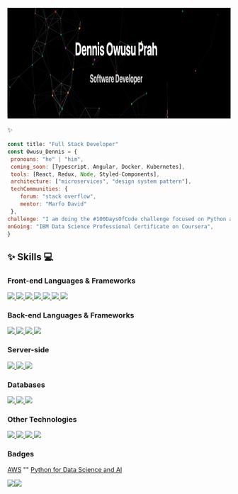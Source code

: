 <p align="center">
 <a href=""><img src="github-profile.png" height="250" width="100%">
</a>
 
<!-- - 🌍  I'm based in Accra, Ghana
- ✉️  You can contact me at [padwusup@gmail.com](mailto:padwusup@gmail.com)
- 💞️ I’m looking to collaborate on React projects
- 🤝  I'm open to collaborating on interesting JavaScript projects
- ⚡ Fun fact: ...
- 👋 -->
 

✨
 ```javascript
const title: "Full Stack Developer"
const Owusu_Dennis = {
  pronouns: "he" | "him",
  coming_soon: [Typescript, Angular, Docker, Kubernetes],
  tools: [React, Redux, Node, Styled-Components],
  architecture: ["microservices", "design system pattern"],
  techCommunities: {
     forum: "stack overflow",
     mentor: "Marfo David"
  },
 challenge: "I am doing the #100DaysOfCode challenge focused on Python and Javascript",
 onGoing: "IBM Data Science Professional Certificate on Coursera",
}
```
 
## ✨ Skills 💻

### Front-end Languages & Frameworks
<!-- &svgfill=cd6799 -->
<!--  &svgfill=cd6799 -->
<p align="left">
 <a href="https://github.com/harish-sethuraman/readme-components">
  <img  src="https://readme-components.vercel.app/api?component=logo&fill=black&logo=javascript&svgfill=f6df1c" height="50">
 </a>
 <a href="https://github.com/harish-sethuraman/readme-components">
  <img  src="https://readme-components.vercel.app/api?component=logo&fill=black&logo=react&animation=spin&svgfill=15d8fe" height="50">  
 </a>
 <a href="https://github.com/harish-sethuraman/readme-components">
  <img  src="https://readme-components.vercel.app/api?component=logo&fill=black&logo=redux&svgfill=2d79c7&animation=spin" height="50">
 </a>
 <a href="https://github.com/harish-sethuraman/readme-components">
  <img  src="https://readme-components.vercel.app/api?component=logo&fill=black&logo=webpack&svgfill=8ed5fa&animation=spin" height="50">
 </a>
 <a href="https://github.com/harish-sethuraman/readme-components">
  <img  src="https://readme-components.vercel.app/api?component=logo&fill=black&logo=sass&svgfill=cd6799" height="50">
 </a>
 <a href="https://github.com/harish-sethuraman/readme-components">
  <img  src="https://readme-components.vercel.app/api?component=logo&fill=black&logo=CSS3&svgfill=264de4" height="50">
 </a>
 <a href="https://github.com/harish-sethuraman/readme-components">
  <img  src="https://readme-components.vercel.app/api?component=logo&fill=black&logo=HTML5&svgfill=e34c26" height="50">
 </a>
</p>

### Back-end Languages & Frameworks
 
<p align="left">
 <a href="https://github.com/harish-sethuraman/readme-components">
  <img  src="https://readme-components.vercel.app/api?component=logo&fill=black&logo=java&svgfill=f89820" height="50">  
 </a>
 <a href="https://github.com/harish-sethuraman/readme-components">
  <img  src="https://readme-components.vercel.app/api?component=logo&fill=black&logo=python&svgfill=4584b6" height="50">  
 </a>
  <a href="https://github.com/harish-sethuraman/readme-components">
  <img  src="https://readme-components.vercel.app/api?component=logo&fill=black&logo=ruby&svgfill=f91401&animation=spin" height="50">
 </a>
 <a href="https://github.com/harish-sethuraman/readme-components">
  <img  src="https://readme-components.vercel.app/api?component=logo&fill=black&logo=SQL" height="50">
 </a>
</p>
 
### Server-side
<p align="left">
 <a href="https://github.com/harish-sethuraman/readme-components">
  <img  src="https://readme-components.vercel.app/api?component=logo&fill=black&logo=node.js&svgfill=659b60" height="50">
 </a>
 <a href="https://github.com/harish-sethuraman/readme-components">
  <img  src="https://readme-components.vercel.app/api?component=logo&fill=black&logo=flask" height="50">  
 </a>
 <a href="https://github.com/harish-sethuraman/readme-components">
  <img  src="https://readme-components.vercel.app/api?component=logo&fill=black&logo=express.js&svgfill=3c873a" height="50">  
 </a>
</p>

### Databases

<p align="left">
 <a href="https://github.com/harish-sethuraman/readme-components">
  <img  src="https://readme-components.vercel.app/api?component=logo&fill=black&logo=mongodb&svgfill=3c873a" height="50">  
 </a>
 <a href="https://github.com/harish-sethuraman/readme-components">
  <img  src="https://readme-components.vercel.app/api?component=logo&fill=black&logo=mysql&svgfill=00758f" height="50">
 </a>
 <a href="https://github.com/harish-sethuraman/readme-components">
  <img  src="https://readme-components.vercel.app/api?component=logo&fill=black&logo=postgresql&svgfill=336791" height="50">  
 </a>
</p>

### Other Technologies

<p align="left"> 
 <a href="https://github.com/harish-sethuraman/readme-components">
  <img  src="https://readme-components.vercel.app/api?component=logo&fill=black&logo=Github" height="50">
 </a>
 <a href="https://github.com/harish-sethuraman/readme-components">
  <img  src="https://readme-components.vercel.app/api?component=logo&fill=black&logo=graphql&svgfill=e535ab&animation=spin" height="50">
 </a>
 <a href="https://github.com/harish-sethuraman/readme-components">
  <img  src="https://readme-components.vercel.app/api?component=logo&fill=black&logo=AmazonAws" height="50">
 </a>
 <a href="https://github.com/harish-sethuraman/readme-components">
  <img  src="https://readme-components.vercel.app/api?component=logo&fill=black&logo=RestApi" height="50">
 </a>
</p>

### Badges

[AWS](https://www.credly.com/badges/60a102d5-307a-48e6-8e51-e75ef84ec825)
""
[Python for Data Science and AI](https://www.credly.com/badges/79ed795d-5ff0-4150-adae-815e5a84a194)


<a href="https://www.adamalston.com/"><img height="137px" src="https://github-readme-stats.vercel.app/api?username=adamalston&hide_title=true&hide_border=true&show_icons=true&include_all_commits=true&count_private=true&line_height=21&text_color=000&icon_color=000&bg_color=0,ea6161,ffc64d,fffc4d,52fa5a&theme=graywhite" /><!-- wi*quL3fcV --><img height="137px" src="https://github-readme-stats.vercel.app/api/top-langs/?username=adamalston&hide=html&hide_title=true&hide_border=true&layout=compact&langs_count=6&exclude_repo=comp426,Redventures-Movie-Quotes&text_color=000&icon_color=fff&bg_color=0,52fa5a,4dfcff,c64dff&theme=graywhite" /></a>



<!-- - 🔭 I’m currently working on ...
- 🌱 I’m currently learning ...
- 👯 I’m looking to collaborate on ...
- 🤔 I’m looking for help with ...
- 💬 Ask me about ...
- 📫 How to reach me: ...
- 😄 Pronouns: ...
 -->


